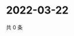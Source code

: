 # 2022-03-22

共 0 条

<!-- BEGIN WEIBO -->
<!-- 最后更新时间 Tue Mar 22 2022 23:14:30 GMT+0800 (China Standard Time) -->

<!-- END WEIBO -->
